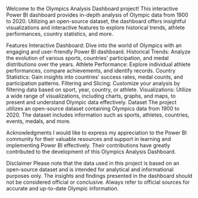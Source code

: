 Welcome to the Olympics Analysis Dashboard project! This interactive Power BI dashboard provides in-depth analysis of Olympic data from 1900 to 2020. Utilizing an open-source dataset, the dashboard offers insightful visualizations and interactive features to explore historical trends, athlete performances, country statistics, and more.

Features
Interactive Dashboard: Dive into the world of Olympics with an engaging and user-friendly Power BI dashboard.
Historical Trends: Analyze the evolution of various sports, countries' participation, and medal distributions over the years.
Athlete Performance: Explore individual athlete performances, compare achievements, and identify records.
Country Statistics: Gain insights into countries' success rates, medal counts, and participation patterns.
Filtering and Slicing: Customize your analysis by filtering data based on sport, year, country, or athlete.
Visualizations: Utilize a wide range of visualizations, including charts, graphs, and maps, to present and understand Olympic data effectively.
Dataset
The project utilizes an open-source dataset containing Olympics data from 1900 to 2020. The dataset includes information such as sports, athletes, countries, events, medals, and more.

Acknowledgments
I would like to express my appreciation to the Power BI community for their valuable resources and support in learning and implementing Power BI effectively. Their contributions have greatly contributed to the development of this Olympics Analysis Dashboard.

Disclaimer
Please note that the data used in this project is based on an open-source dataset and is intended for analytical and informational purposes only. The insights and findings presented in the dashboard should not be considered official or conclusive. Always refer to official sources for accurate and up-to-date Olympic information.
